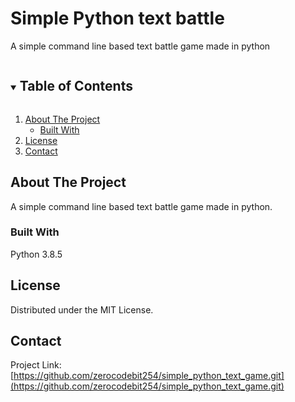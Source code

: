 # Simple Python text battle
A simple command line based text battle game made in python

<!-- TABLE OF CONTENTS -->
<details open="open">
  <summary><h2 style="display: inline-block">Table of Contents</h2></summary>
  <ol>
    <li>
      <a href="#about-the-project">About The Project</a>
      <ul>
        <li><a href="#built-with">Built With</a></li>
      </ul>
    </li>
    <li><a href="#license">License</a></li>
    <li><a href="#contact">Contact</a></li>
  </ol>
</details>



<!-- ABOUT THE PROJECT -->
## About The Project

A simple command line based text battle game made in python.


### Built With

Python 3.8.5


<!-- LICENSE -->
## License

Distributed under the MIT License.


<!-- CONTACT -->
## Contact

Project Link: [https://github.com/zerocodebit254/simple_python_text_game.git](https://github.com/zerocodebit254/simple_python_text_game.git)
